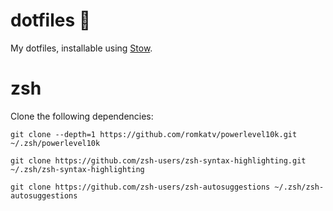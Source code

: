# dotfiles :open_file_folder:
My dotfiles, installable using [Stow](http://www.gnu.org/software/stow/ "GNU Stow").

# zsh
Clone the following dependencies:

`git clone --depth=1 https://github.com/romkatv/powerlevel10k.git ~/.zsh/powerlevel10k`

`git clone https://github.com/zsh-users/zsh-syntax-highlighting.git ~/.zsh/zsh-syntax-highlighting`

`git clone https://github.com/zsh-users/zsh-autosuggestions ~/.zsh/zsh-autosuggestions`